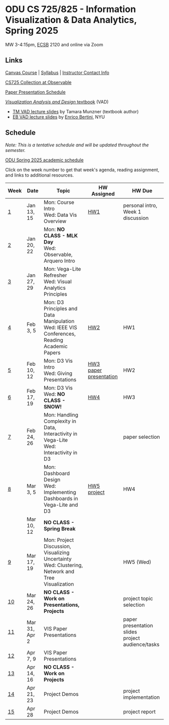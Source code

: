 # ODU CS 725/825 - Information Visualization & Data Analytics, Spring 2025

MW 3-4:15pm, [ECSB](https://odu.edu/life/buildings/buildings/ecsb) 2120 and online via Zoom

## Links

[Canvas Course](https://canvas.odu.edu/courses/177607) | [Syllabus](syllabus.md) | [Instructor Contact Info](https://canvas.odu.edu/courses/177607/pages/0-dot-2-%7C-meet-your-instructor)

[CS725 Collection at Observable](https://observablehq.com/collection/@oducs-vis/cs-725)

[Paper Presentation Schedule](https://canvas.odu.edu/courses/177607/pages/paper-presentation-schedule)

[*Visualization Analysis and Design* textbook](https://www.cs.ubc.ca/~tmm/vadbook/) (VAD)

* [TM VAD lecture slides](https://www.cs.ubc.ca/~tmm/talks.html#vadallslides) by Tamara Munzner (textbook author)
* [EB VAD lecture slides](http://bit.ly/lecture-slides-iv16) by [Enrico Bertini](http://enrico.bertini.io/), NYU

## Schedule

*Note: This is a tentative schedule and will be updated throughout the semester.*

[ODU Spring 2025 academic schedule](https://www.odu.edu/academics/calendar/spring)

Click on the week number to get that week's agenda, reading assignment, and links to additional resources.

|Week |Date|Topic|HW Assigned|HW Due|
|---|---|---|---|---|
|[1](agenda.md#week-1)|Jan 13, 15|Mon: Course Intro <br/>Wed: Data Vis Overview | [HW1](HW1-VegaLite.md) | personal intro, Week 1 discussion |
|[2](agenda.md#week-2)|Jan 20, 22|Mon: **NO CLASS - MLK Day**<br/>Wed: Observable, Arquero Intro | | |
|[3](agenda.md#week-3)|Jan 27, 29|Mon: Vega-Lite Refresher<br/>Wed: Visual Analytics Principles | |  |
|[4](agenda.md#week-4)|Feb 3,   5|Mon: D3 Principles and Data Manipulation<br/>Wed: IEEE VIS Conferences, Reading Academic Papers| [HW2](HW2-data.md) | HW1 |
|[5](agenda.md#week-5)|Feb 10, 12| Mon: D3 Vis Intro<br/>Wed: Giving Presentations | [HW3](HW3-scales.md)<br/>[paper presentation](presentation.md) | HW2 |
|[6](agenda.md#week-6)|Feb 17, 19| Mon: D3 Vis<br/>Wed: **NO CLASS - SNOW!** | [HW4](HW4-D3.md) |  HW3 |
|[7](agenda.md#week-7)|Feb 24, 26|Mon: Handling Complexity in Data, Interactivity in Vega-Lite<br/> Wed: Interactivity in D3|  | paper selection |
|[8](agenda.md#week-8)|Mar  3,  5|Mon: Dashboard Design<br/>Wed: Implementing Dashboards in Vega-Lite and D3 | [HW5](HW5-dashboard.md)<br/>[project](project.md) | HW4 |
||Mar 10, 12|**NO CLASS - Spring Break** | | |
|[9](agenda.md#week-9)|Mar 17, 19| Mon: Project Discussion, Visualizing Uncertainty<br/>Wed: Clustering, Network and Tree Visualization | | HW5 (Wed)|
|[10](agenda.md#week-10)|Mar 24, 26|**NO CLASS - Work on Presentations, Projects** | |project topic selection |
|[11](agenda.md#week-11)|  Mar 31, Apr 2|VIS Paper Presentations| | paper presentation slides<br/>project audience/tasks  |
|[12](agenda.md#week-12)| Apr 7, 9|VIS Paper Presentations | | |
|[13](agenda.md#week-13)| Apr 14, 16|**NO CLASS - Work on Projects**| | |
|[14](agenda.md#week-14)| Apr 21, 23|Project Demos | | project implementation|
|[15](agenda.md#week-15)| Apr 28|Project Demos | | project report |
